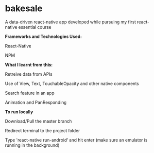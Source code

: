 # bakesale
A data-driven react-native app developed while pursuing my first react-native essential course

**Frameworks and Technologies Used:**

React-Native

NPM

**What I learnt from this:**

Retreive data from APIs

Use of View, Text, TouchableOpacity and other native components

Search feature in an app

Animation and PanResponding

**To run locally**

Download/Pull the master branch

Redirect terminal to the project folder

Type 'react-native run-android' and hit enter (make sure an emulator is running in the background)
